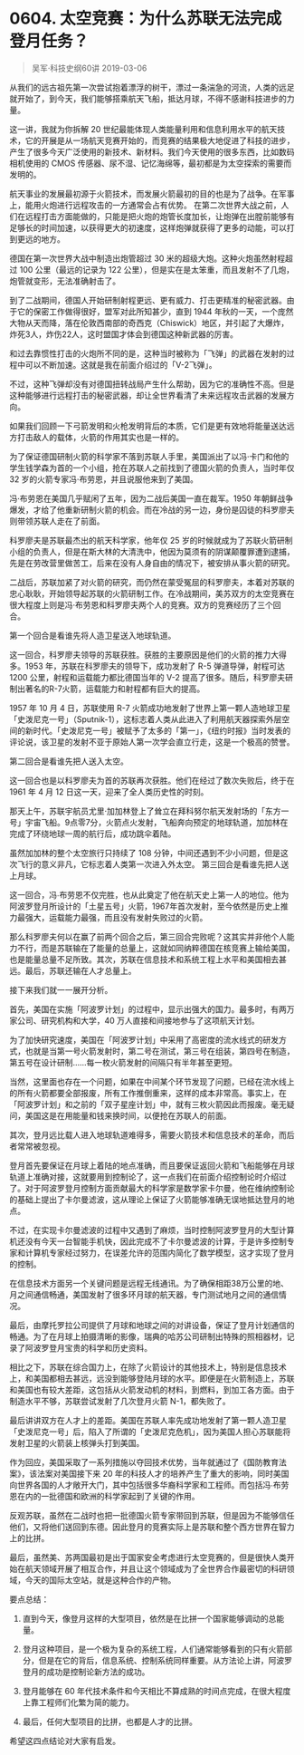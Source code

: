# 0604. 太空竞赛：为什么苏联无法完成登月任务？
> 吴军·科技史纲60讲
2019-03-06

从我们的远古祖先第一次尝试抱着漂浮的树干，漂过一条湍急的河流，人类的远足就开始了，到今天，我们能够搭乘航天飞船，抵达月球，不得不感谢科技进步的力量。

这一讲，我就为你拆解 20 世纪最能体现人类能量利用和信息利用水平的航天技术，它的开展是从一场航天竞赛开始的，而竞赛的结果极大地促进了科技的进步，产生了很多今天广泛使用的新技术、新材料。我们今天使用的很多东西，比如数码相机使用的 CMOS 传感器、尿不湿、记忆海绵等，最初都是为太空探索的需要而发明的。

航天事业的发展最初源于火箭技术，而发展火箭最初的目的也是为了战争。在军事上，能用火炮进行远程攻击的一方通常会占有优势。
在第二次世界大战之前，人们在远程打击方面能做的，只能是把火炮的炮管长度加长，让炮弹在出膛前能够有足够长的时间加速，以获得更大的初速度，这样炮弹就获得了更多的动能，可以打到更远的地方。

德国在第一次世界大战中制造出炮管超过 30 米的超级大炮。这种火炮虽然射程超过 100 公里（最远的记录为 122 公里），但是实在是太笨重，而且发射不了几炮，炮管就变形，无法准确射击了。

到了二战期间，德国人开始研制射程更远、更有威力、打击更精准的秘密武器。由于它的保密工作做得很好，盟军对此所知甚少，直到 1944 年秋的一天，一个庞然大物从天而降，落在伦敦西南部的奇西克（Chiswick）地区，并引起了大爆炸，炸死3人，炸伤22人，这时盟国才体会到德国这种新武器的厉害。

和过去靠惯性打击的火炮所不同的是，这种当时被称为「飞弹」的武器在发射的过程中可以不断加速。这就是我在前面介绍过的「V-2飞弹」。

不过，这种飞弹却没有对德国扭转战局产生什么帮助，因为它的准确性不高。但是这种能够进行远程打击的秘密武器，却让全世界看清了未来远程攻击武器的发展方向。

如果我们回顾一下弓箭发明和火枪发明背后的本质，它们是更有效地将能量送达远方打击敌人的载体，火箭的作用其实也是一样的。

为了保证德国研制火箭的科学家不落到苏联人手里，美国派出了以冯·卡门和他的学生钱学森为首的一个小组，抢在苏联人之前找到了德国火箭的负责人，当时年仅 32 岁的火箭专家冯·布劳恩，并且说服他来到了美国。

冯·布劳恩在美国几乎赋闲了五年，因为二战后美国一直在裁军。1950 年朝鲜战争爆发，才给了他重新研制火箭的机会。而在冷战的另一边，身份是囚徒的科罗廖夫则带领苏联人走在了前面。

科罗廖夫是苏联最杰出的航天科学家，他年仅 25 岁的时候就成为了苏联火箭研制小组的负责人，但是在斯大林的大清洗中，他因为莫须有的阴谋颠覆罪遭到逮捕，先是在劳改营里做苦工，后来在没有人身自由的情况下，被安排从事火箭的研究。

二战后，苏联加紧了对火箭的研究，而仍然在蒙受冤屈的科罗廖夫，本着对苏联的忠心耿耿，开始领导起苏联的火箭研制工作。在冷战期间，美苏双方的太空竞赛在很大程度上则是冯·布劳恩和科罗廖夫两个人的竞赛。双方的竞赛经历了三个回合。

第一个回合是看谁先将人造卫星送入地球轨道。

这一回合，科罗廖夫领导的苏联获胜。获胜的主要原因是他们的火箭的推力大得多。1953 年，苏联在科罗廖夫的领导下，成功发射了 R-5 弹道导弹，射程可达 1200 公里，射程和运载能力都比德国当年的 V-2 提高了很多。随后，科罗廖夫研制出著名的R-7火箭，运载能力和射程都有巨大的提高。

1957 年 10 月 4 日，苏联使用 R-7 火箭成功地发射了世界上第一颗人造地球卫星「史泼尼克一号」（Sputnik-1），这标志着人类从此进入了利用航天器探索外层空间的新时代。「史泼尼克一号」被赋予了太多的「第一」，《纽约时报》当时发表的评论说，该卫星的发射不亚于原始人第一次学会直立行走，这是一个极高的赞誉。

第二回合是看谁先把人送入太空。

这一回合也是以科罗廖夫为首的苏联再次获胜。他们在经过了数次失败后，终于在 1961 年 4 月 12 日这一天，迎来了全人类历史性的时刻。

那天上午，苏联宇航员尤里·加加林登上了耸立在拜科努尔航天发射场的「东方一号」宇宙飞船。9点零7分，火箭点火发射，飞船奔向预定的地球轨道，加加林在完成了环绕地球一周的航行后，成功跳伞着陆。

虽然加加林的整个太空旅行只持续了 108 分钟，中间还遇到不少小问题，但是这次飞行的意义非凡，它标志着人类第一次进入外太空。
第三回合是看谁先把人送上月球。

这一回合，冯∙布劳恩不仅完胜，也从此奠定了他在航天史上第一人的地位。他为阿波罗登月所设计的「土星五号」火箭，1967年首次发射，至今依然是历史上推力最强大，运载能力最强，而且没有发射失败过的火箭。

那么科罗廖夫何以在赢了前两个回合之后，第三回合完败呢？这其实并非他个人能力不行，而是苏联输在了能量的总量上，这就如同纳粹德国在核竞赛上输给美国，也是能量总量不足所致。其次，苏联在信息技术和系统工程上水平和美国相去甚远。最后，苏联还输在人才总量上。

接下来我们就一一展开分析。

首先，美国在实施「阿波罗计划」的过程中，显示出强大的国力。最多时，有两万家公司、研究机构和大学，40 万人直接和间接地参与了这项航天计划。

为了加快研究速度，美国在「阿波罗计划」中采用了高密度的流水线式的研发方式，也就是当第一号火箭发射时，第二号在测试，第三号在组装，第四号在制造，第五号在设计研制……每一枚火箭发射的间隔只有半年甚至更短。

当然，这里面也存在一个问题，如果在中间某个环节发现了问题，已经在流水线上的所有火箭都要全部报废，所有工作推倒重来，这样的成本非常高。事实上，在「阿波罗计划」和之前的「双子星座计划」中，就有三枚火箭因此而报废。毫无疑问，美国这是在用能量和钱来换时间，以便抢在苏联人的前面。

其次，登月远比载人进入地球轨道难得多，需要火箭技术和信息技术的革命，而后者常常被忽视。

登月首先要保证在月球上着陆的地点准确，而且要保证返回火箭和飞船能够在月球轨道上准确对接，这就要用到控制论了，这一点我们在前面介绍控制论时介绍过了。对于阿波罗登月控制方面贡献最大的科学家是数学家卡尔曼，他在维纳控制论的基础上提出了卡尔曼滤波，这从理论上保证了火箭能够准确无误地抵达登月的地点。

不过，在实现卡尔曼滤波的过程中又遇到了麻烦，当时控制阿波罗登月的大型计算机还没有今天一台智能手机快，因此完成不了卡尔曼滤波的计算，于是许多控制专家和计算机专家经过努力，在误差允许的范围内简化了数学模型，这才实现了登月的控制。

在信息技术方面另一个关键问题是远程无线通讯。为了确保相距38万公里的地、月之间通信畅通，美国发射了很多环月球的航天器，专门测试地月之间的通信情况。

最后，由摩托罗拉公司提供了月球和地球之间的对讲设备，保证了登月计划通信的畅通。为了在月球上拍摄清晰的影像，瑞典的哈苏公司研制出特殊的照相器材，记录了阿波罗登月宝贵的科学和历史资料。

相比之下，苏联在综合国力上，在除了火箭设计的其他技术上，特别是信息技术上，和美国都相去甚远，远没到能够登陆月球的水平。即便是在火箭制造上，苏联和美国也有较大差距，这包括从火箭发动机的材料，到燃料，到加工各方面。由于制造水平不够，苏联尝试发射了几次登月火箭 N-1，都失败了。

最后讲讲双方在人才上的差距。美国在苏联人率先成功地发射了第一颗人造卫星「史泼尼克一号」后，陷入了所谓的「史泼尼克危机」，因为美国人担心苏联能将发射卫星的火箭装上核弹头打到美国。

作为回应，美国采取了一系列措施以夺回技术优势，当年就通过了《国防教育法案》，该法案对美国接下来 20 年的科技人才的培养产生了重大的影响，同时美国向世界各国的人才敞开大门，其中包括很多华裔科学家和工程师。而包括冯∙布劳恩在内的一批德国和欧洲的科学家起到了关键的作用。

反观苏联，虽然在二战时也把一批德国火箭专家带回到苏联，但是因为不能够信任他们，又将他们送回到东德。因此登月的竞赛实际上是苏联和整个西方世界在智力上的比拼。

最后，虽然美、苏两国最初是出于国家安全考虑进行太空竞赛的，但是很快人类开始在航天领域开展了相互合作，并且让这个领域成为了全世界合作最密切的科研领域，今天的国际太空站，就是这种合作的产物。

要点总结：

1. 直到今天，像登月这样的大型项目，依然是在比拼一个国家能够调动的总能量。

2. 登月这种项目，是一个极为复杂的系统工程，人们通常能够看到的只有火箭部分，但是在它的背后，信息系统、控制系统同样重要。从方法论上讲，阿波罗登月的成功是控制论新方法的成功。

3. 登月能够在 60 年代技术条件和今天相比不算成熟的时间点完成，在很大程度上靠工程师们化繁为简的能力。

4. 最后，任何大型项目的比拼，也都是人才的比拼。

希望这四点结论对大家有启发。